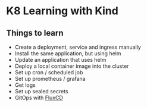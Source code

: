 # K8 Learning with Kind

## Things to learn

* Create a deployment, service and ingress manually
* Install the same application, but using helm
* Update an application that uses helm
* Deploy a local container image into the cluster
* Set up cron / scheduled job
* Set up prometheus / grafana
* Get logs
* Set up sealed secrets
* GitOps with [FluxCD](https://fluxcd.io/)
